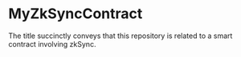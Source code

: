 # MyZkSyncContract
The title succinctly conveys that this repository is related to a smart contract involving zkSync.
